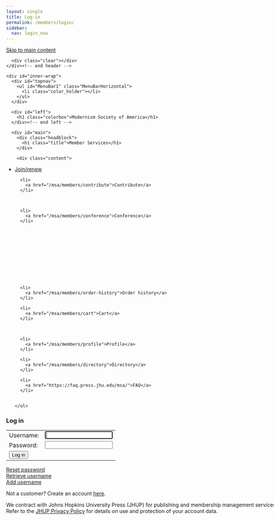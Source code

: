 ```yaml
---
layout: single
title: Log-in
permalink: /members/login/
sidebar:
  nav: login_nav
---
```




<html lang="en">
<head>
  <meta name="generator" content="HTML Tidy for Linux (vers 25 March 2009), see www.w3.org">
  <meta charset="utf-8">
  <meta http-equiv="Content-Type" content="text/html; charset=us-ascii">

  <title>MSA Membership - Log in</title>
  <link rel="stylesheet" href="/msa/members/css/msa-style.css" type="text/css">
  <link rel="stylesheet" href="/msa/members/css/jhup-style.css" type="text/css">
  <link href="/msa/members/css/SpryMenuBarHorizontal.css" rel="stylesheet" type="text/css">
  <link href="/msa/members/img/msa-favicon.png" rel= "shortcut icon" type="image/gif" />

</head>

<body>
<a class="skipnav" href="#maincontent">Skip to main content</a>
  <div id="wrap">
    <div class="header" style="width: 900px;">
      <div class="logo">
        <a href="/index.html">
        <img src="/msa/members/img/MSABanner.png" alt=""></a>
      </div>

      <div class="clear"></div>
    </div><!-- end header -->

    <div id="inner-wrap">
      <div id="topnav">
        <ul id="MenuBar1" class="MenuBarHorizontal">
          <li class="color_holder"></li>
        </ul>
      </div>

      <div id="left">
        <h1 class="colorbox">Modernism Society of America</h1>
      </div><!-- end left -->

      <div id="main">
        <div class="headblock">
          <h1 class="title">Member Services</h1>
        </div>

        <div class="content">
          

<nav>
  <div class="jhup-nav-div">
    <ul class="jhup-nav">
      <li>
        <a href="/msa/members/join">Join/renew</a>
      </li>
      
      <li>
        <a href="/msa/members/contribute">Contribute</a>
      </li>
      
  
      
      <li>
        <a href="/msa/members/conference">Conference</a>
      </li>
      
  
      
  
      
  
      
  
      
  
      
  
      <li>
        <a href="/msa/members/order-history">Order history</a>
      </li>
  
      <li>
        <a href="/msa/members/cart">Cart</a>
      </li>
  
      
  
      <li>
        <a href="/msa/members/profile">Profile</a>
      </li>
  
      <li>
        <a href="/msa/members/directory">Directory</a>
      </li>
  
      <li>
        <a href="https://faq.press.jhu.edu/msa/">FAQ</a>
      </li>
  
      
    </ul>
  </div>
</nav>


<!-- <h1>Modernist Studies Association</h1> -->
<main id="maincontent">




<h3>Log in</h3>
<form action="/msa/members/log-in" method="post">
  <table border="0">
    <tbody>
      <tr>
        <td>Username:</td>
        <td><input name="login" autofocus value=""></td>
      </tr>
      <tr>
        <td>Password:</td>
        <td><input name="password" type="password"></td>
      </tr>
      <tr>
        <td colspan="2">
          <button type="submit" id="lognbtn">Log in</button>
        </td>
      </tr>
    </tbody>
  </table>
  <a href="/msa/members/forgot-password" class="forgotten">
    Reset password
  </a><br>
  <a href="/msa/members/forgot-username" class="forgotten">
    Retrieve username
  </a><br>
  <a href="/msa/members/add-login" class="forgotten">
    Add username
  </a><br>
  <input name="csrf_token" value="{SSHA}2K3DMEPXIlFympNDwTGWnP3fqSjhk4wz" type="hidden">
</form>

Not a customer? Create an account <a href="/msa/members/register">here</a>.<br>
<p style='max-width:100ex' class='footer-text'>We contract with Johns Hopkins University Press (JHUP) for publishing and membership management services. Refer to the <a href="https://www.press.jhu.edu/about/jhup-privacy-policy">JHUP Privacy Policy</a> for details on use and protection of your account data.</p>


</main>
<script type="text/javascript" src="/msa/members/js/jquery.js"> </script>
<script type="text/javascript" src="/msa/members/js/jquery.doubleScroll.js"></script>
<script type="text/javascript" src="/msa/members/js/jhup.js"> </script>



<script async src="https://www.googletagmanager.com/gtag/js?id=UA-122948754-11"></script>
<script async src="/msa/members/js/msa-analytics.js"></script>

<script type="text/javascript" defer>
(function(d, src, c) { var t=d.scripts[d.scripts.length - 1],s=d.createElement('script');s.id='la_x2s6df8d';s.async=true;s.src=src;s.onload=s.onreadystatechange=function(){var rs=this.readyState;if(rs&&(rs!='complete')&&(rs!='loaded')){return;}c(this);};t.parentElement.insertBefore(s,t.nextSibling);})(document,
'https://jhup.ladesk.com/scripts/track.js',
function(e){ LiveAgent.createButton('uyox0una', e); });
</script>

</body>
</html>
